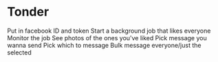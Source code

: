 # Tonder

Put in facebook ID and token
Start a background job that likes everyone
Monitor the job
See photos of the ones you've liked
Pick message you wanna send
Pick which to message
Bulk message everyone/just the selected
